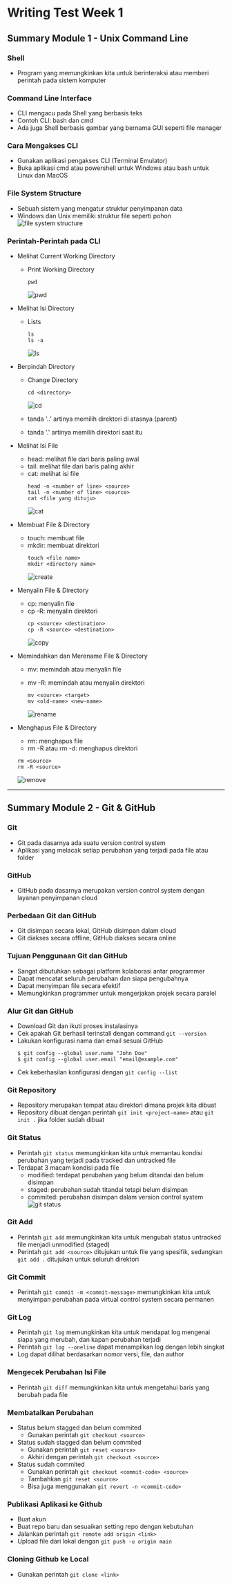 # Writing Test Week 1

## **Summary Module 1 - Unix Command Line**

### **Shell**

- Program yang memungkinkan kita untuk berinteraksi atau memberi perintah pada sistem komputer

### **Command Line Interface**

- CLI mengacu pada Shell yang berbasis teks
- Contoh CLI: bash dan cmd
- Ada juga Shell berbasis gambar yang bernama GUI seperti file manager

### **Cara Mengakses CLI**

- Gunakan aplikasi pengakses CLI (Terminal Emulator)
- Buka aplikasi cmd atau powershell untuk Windows atau bash untuk Linux dan MacOS

### **File System Structure**

- Sebuah sistem yang mengatur struktur penyimpanan data
- Windows dan Unix memiliki struktur file seperti pohon
  ![file system structure](./images/file%20system%20structure.png)

### **Perintah-Perintah pada CLI**

- Melihat Current Working Directory

  - Print Working Directory
    ```
    pwd
    ```
    ![pwd](./images/pwd.png)

- Melihat Isi Directory

  - Lists
    ```
    ls
    ls -a
    ```
    ![ls](./images/ls.png)

- Berpindah Directory

  - Change Directory

    ```
    cd <directory>
    ```

    ![cd](./images/cd.png)

  - tanda '..' artinya memilih direktori di atasnya (parent)
  - tanda '.' artinya memilih direktori saat itu

- Melihat Isi File

  - head: melihat file dari baris paling awal
  - tail: melihat file dari baris paling akhir
  - cat: melihat isi file
    ```
    head -n <number of line> <source>
    tail -n <number of line> <source>
    cat <file yang dituju>
    ```
    ![cat](./images/cat.png)

- Membuat File & Directory

  - touch: membuat file
  - mkdir: membuat direktori
    ```
    touch <file name>
    mkdir <directory name>
    ```
    ![create](./images/create.png)

- Menyalin File & Directory

  - cp: menyalin file
  - cp -R: menyalin direktori
    ```
    cp <source> <destination>
    cp -R <source> <destination>
    ```
    ![copy](./images/copy.png)

- Memindahkan dan Merename File & Directory

  - mv: memindah atau menyalin file
  - mv -R: memindah atau menyalin direktori

    ```
    mv <source> <target>
    mv <old-name> <new-name>
    ```

    ![rename](./images/rename.png)

- Menghapus File & Directory
  - rm: menghapus file
  - rm -R atau rm -d: menghapus direktori
  ```
  rm <source>
  rm -R <source>
  ```
  ![remove](./images/remove.png)

---

## **Summary Module 2 - Git & GitHub**

### **Git**

- Git pada dasarnya ada suatu version control system
- Aplikasi yang melacak setiap perubahan yang terjadi pada file atau folder

### **GitHub**

- GitHub pada dasarnya merupakan version control system dengan layanan penyimpanan cloud

### **Perbedaan Git dan GitHub**

- Git disimpan secara lokal, GitHub disimpan dalam cloud
- Git diakses secara offline, GitHub diakses secara online

### **Tujuan Penggunaan Git dan GitHub**

- Sangat dibutuhkan sebagai platform kolaborasi antar programmer
- Dapat mencatat seluruh perubahan dan siapa pengubahnya
- Dapat menyimpan file secara efektif
- Memungkinkan programmer untuk mengerjakan projek secara paralel

### **Alur Git dan GitHub**

- Download Git dan ikuti proses instalasinya
- Cek apakah Git berhasil terinstall dengan command `git --version`
- Lakukan konfigurasi nama dan email sesuai GitHub
  ```
  $ git config --global user.name "John Doe"
  $ git config --global user.email "email@example.com"
  ```
- Cek keberhasilan konfigurasi dengan `git config --list`

### **Git Repository**

- Repository merupakan tempat atau direktori dimana projek kita dibuat
- Repository dibuat dengan perintah `git init <project-name>` atau `git init .` jika folder sudah dibuat

### **Git Status**

- Perintah `git status` memungkinkan kita untuk memantau kondisi perubahan yang terjadi pada tracked dan untracked file
- Terdapat 3 macam kondisi pada file
  - modified: terdapat perubahan yang belum ditandai dan belum disimpan
  - staged: perubahan sudah titandai tetapi belum disimpan
  - commited: perubahan disimpan dalam version control system
    ![git status](./images/git-status.png)

### **Git Add**

- Perintah `git add` memungkinkan kita untuk mengubah status untracked file menjadi unmodified (staged)
- Perintah `git add <source>` ditujukan untuk file yang spesifik, sedangkan `git add .` ditujukan untuk seluruh direktori

### **Git Commit**

- Perintah `git commit -m <commit-message>` memungkinkan kita untuk menyimpan perubahan pada virtual control system secara permanen

### **Git Log**

- Perintah `git log` memungkinkan kita untuk mendapat log mengenai siapa yang merubah, dan kapan perubahan terjadi
- Perintah `git log --oneline` dapat menampilkan log dengan lebih singkat
- Log dapat dilihat berdasarkan nomor versi, file, dan author

### **Mengecek Perubahan Isi File**

- Perintah `git diff` memungkinkan kita untuk mengetahui baris yang berubah pada file

### **Membatalkan Perubahan**

- Status belum stagged dan belum commited
  - Gunakan perintah `git checkout <source>`
- Status sudah stagged dan belum commited
  - Gunakan perintah `git reset <source>`
  - Akhiri dengan perintah `git checkout <source>`
- Status sudah commited
  - Gunakan perintah `git checkout <commit-code> <source>`
  - Tambahkan `git reset <source>`
  - Bisa juga menggunakan `git revert -n <commit-code>`

### **Publikasi Aplikasi ke Github**

- Buat akun
- Buat repo baru dan sesuaikan setting repo dengan kebutuhan
- Jalankan perintah `git remote add origin <link>`
- Upload file dari lokal dengan `git push -u origin main`

### **Cloning Github ke Local**

- Gunakan perintah `git clone <link>`
